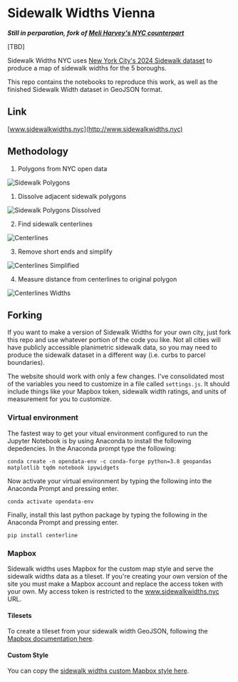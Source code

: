 # Sidewalk Widths Vienna

***Still in perparation, fork of [Meli Harvey's NYC counterpart](https://github.com/meliharvey/sidewalkwidths-nyc)***

[TBD]

Sidewalk Widths NYC uses [New York City's 2024 Sidewalk dataset](https://data.cityofnewyork.us/City-Government/NYC-Planimetric-Database-Sidewalk/vfx9-tbb6) to produce a map of sidewalk widths for the 5 boroughs.

This repo contains the notebooks to reproduce this work, as well as the finished Sidewalk Width dataset in GeoJSON format.

## Link
[www.sidewalkwidths.nyc](http://www.sidewalkwidths.nyc)

## Methodology

1) Polygons from NYC open data

![Sidewalk Polygons](assets/sidewalk_polygons.png)


1) Dissolve adjacent sidewalk polygons

![Sidewalk Polygons Dissolved](assets/sidewalk_polygons_dissolved.png)


2) Find sidewalk centerlines

![Centerlines](assets/centerline.png)


3) Remove short ends and simplify

![Centerlines Simplified](assets/centerline_simplified.png)


4) Measure distance from centerlines to original polygon

![Centerlines Widths](assets/centerline_widths.png)


## Forking
If you want to make a version of Sidewalk Widths for your own city, just fork this repo and use whatever portion of the code you like. Not all cities will have publicly accessible planimetric sidewalk data, so you may need to produce the sidewalk dataset in a different way (i.e. curbs to parcel boundaries).

The website should work with only a few changes. I've consolidated most of the variables you need to customize in a file called ```settings.js```. It should include things like your Mapbox token, sidewalk width ratings, and units of measurement for you to customize.

### Virtual environment
The fastest way to get your vitual environment configured to run the Jupyter Notebook is by using Anaconda to install the following depedencies. In the Anaconda prompt type the following:

```conda create -n opendata-env -c conda-forge python=3.8 geopandas matplotlib tqdm notebook ipywidgets```

Now activate your virtual environment by typing the following into the Anaconda Prompt and pressing enter.

```conda activate opendata-env```

Finally, install this last python package by typing the following in the Anaconda Prompt and pressing enter.

```pip install centerline```

### Mapbox
Sidewalk widths uses Mapbox for the custom map style and serve the sidewalk widths data as a tileset. If you're creating your own version of the site you must make a Mapbox account and replace the access token with your own. My access token is restricted to the www.sidewalkwidths.nyc URL.

#### Tilesets
To create a tileset from your sidewalk width GeoJSON, following the [Mapbox documentation here](https://docs.mapbox.com/studio-manual/reference/tilesets/).

#### Custom Style
You can copy the [sidewalk widths custom Mapbox style here](https://api.mapbox.com/styles/v1/dcharvey/ck90r78ib0hnp1jnz9bwleg7h.html?fresh=true&title=copy&access_token=pk.eyJ1IjoiZGNoYXJ2ZXkiLCJhIjoiY2s5N3Zjc3ZxMGYwazNlbm9ubzA1d3Q1dCJ9.szxUl4AKCdUNLlmvham6og).
